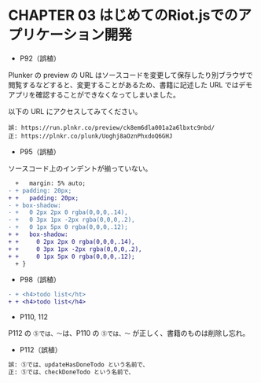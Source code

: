 # CHAPTER 03 はじめてのRiot.jsでのアプリケーション開発

* P92（誤植）

Plunker の preview の URL はソースコードを変更して保存したり別ブラウザで閲覧するなどすると、変更することがあるため、書籍に記述した URL ではデモアプリを確認することができなくなってしまいました。

以下の URL にアクセスしてみてください。

```
誤: https://run.plnkr.co/preview/ck8em6dla001a2a6lbxtc9nbd/
正: https://plnkr.co/plunk/Uoghj8aOznPhxdoQ6GHJ
```

* P95（誤植）

ソースコード上のインデントが揃っていない。

```diff
  +   margin: 5% auto;
- + padding: 20px;
+ +   padding: 20px;
- + box-shadow:
- +   0 2px 2px 0 rgba(0,0,0,.14),
- +   0 3px 1px -2px rgba(0,0,0,.2),
- +   0 1px 5px 0 rgba(0,0,0,.12);
+ +   box-shadow:
+ +     0 2px 2px 0 rgba(0,0,0,.14),
+ +     0 3px 1px -2px rgba(0,0,0,.2),
+ +     0 1px 5px 0 rgba(0,0,0,.12);
  + }
```

* P98（誤植）

```diff
- + <h4>todo list</ht>
+ + <h4>todo list</h4>
```

* P110, 112

P112 の `⑤では、〜`は、P110 の `⑤では、〜` が正しく、書籍のものは削除し忘れ。

* P112（誤植）

```diff
誤: ⑤では、updateHasDoneTodo という名前で、
正: ⑤では、checkDoneTodo という名前で、
```


